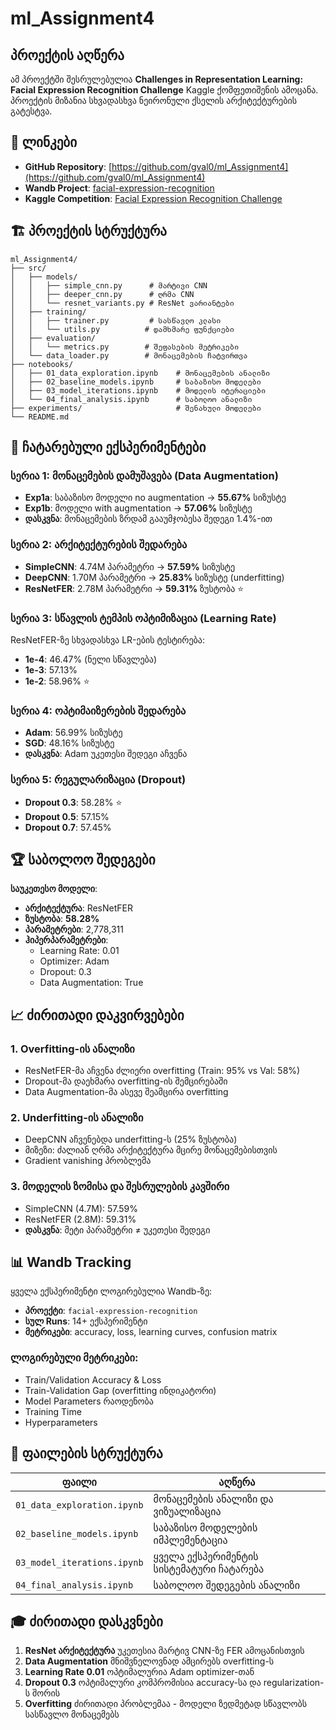 # ml_Assignment4

## პროექტის აღწერა

ამ პროექტში შესრულებულია **Challenges in Representation Learning: Facial Expression Recognition Challenge** Kaggle ქომფეთიშენის ამოცანა. პროექტის მიზანია სხვადასხვა ნეირონული ქსელის არქიტექტურების გატესტვა.

## 🔗 ლინკები

- **GitHub Repository**: [https://github.com/gval0/ml_Assignment4](https://github.com/gval0/ml_Assignment4)
- **Wandb Project**: [facial-expression-recognition](https://wandb.ai/gval0/facial-expression-recognition)
- **Kaggle Competition**: [Facial Expression Recognition Challenge](https://www.kaggle.com/c/challenges-in-representation-learning-facial-expression-recognition-challenge)

## 🏗️ პროექტის სტრუქტურა

```
ml_Assignment4/
├── src/
│   ├── models/
│   │   ├── simple_cnn.py      # მარტივი CNN
│   │   ├── deeper_cnn.py      # ღრმა CNN
│   │   └── resnet_variants.py # ResNet ვარიანტები
│   ├── training/
│   │   ├── trainer.py         # სასწავლო კლასი
│   │   └── utils.py          # დამხმარე ფუნქციები
│   ├── evaluation/
│   │   └── metrics.py        # შეფასების მეტრიკები
│   └── data_loader.py        # მონაცემების ჩატვირთვა
├── notebooks/
│   ├── 01_data_exploration.ipynb    # მონაცემების ანალიზი
│   ├── 02_baseline_models.ipynb     # საბაზისო მოდელები
│   ├── 03_model_iterations.ipynb    # მოდელის იტერაციები
│   └── 04_final_analysis.ipynb      # საბოლოო ანალიზი
├── experiments/                     # შენახული მოდელები
└── README.md
```

## 🧪 ჩატარებული ექსპერიმენტები

### სერია 1: მონაცემების დამუშავება (Data Augmentation)
- **Exp1a**: საბაზისო მოდელი no augmentation → **55.67%** სიზუსტე
- **Exp1b**: მოდელი with augmentation → **57.06%** სიზუსტე
- **დასკვნა**: მონაცემების ზრდამ გააუმჯობესა შედეგი 1.4%-ით

### სერია 2: არქიტექტურების შედარება
- **SimpleCNN**: 4.74M პარამეტრი → **57.59%** სიზუსტე
- **DeepCNN**: 1.70M პარამეტრი → **25.83%** სიზუსტე (underfitting)
- **ResNetFER**: 2.78M პარამეტრი → **59.31%** ზუსტობა ⭐

### სერია 3: სწავლის ტემპის ოპტიმიზაცია (Learning Rate)
ResNetFER-ზე სხვადასხვა LR-ების ტესტირება:
- **1e-4**: 46.47% (ნელი სწავლება)
- **1e-3**: 57.13% 
- **1e-2**: 58.96% ⭐

### სერია 4: ოპტიმაიზერების შედარება
- **Adam**: 56.99% სიზუსტე
- **SGD**: 48.16% სიზუსტე
- **დასკვნა**: Adam უკეთესი შედეგი აჩვენა

### სერია 5: რეგულარიზაცია (Dropout)
- **Dropout 0.3**: 58.28% ⭐
- **Dropout 0.5**: 57.15%  
- **Dropout 0.7**: 57.45%

## 🏆 საბოლოო შედეგები

**საუკეთესო მოდელი**:
- **არქიტექტურა**: ResNetFER
- **ზუსტობა**: **58.28%**
- **პარამეტრები**: 2,778,311
- **ჰიპერპარამეტრები**:
  - Learning Rate: 0.01
  - Optimizer: Adam
  - Dropout: 0.3
  - Data Augmentation: True

## 📈 ძირითადი დაკვირვებები

### 1. **Overfitting-ის ანალიზი**
- ResNetFER-მა აჩვენა ძლიერი overfitting (Train: 95% vs Val: 58%)
- Dropout-მა დაეხმარა overfitting-ის შემცირებაში
- Data Augmentation-მა ასევე შეამცირა overfitting

### 2. **Underfitting-ის ანალიზი**  
- DeepCNN აჩვენებდა underfitting-ს (25% ზუსტობა)
- მიზეზი: ძალიან ღრმა არქიტექტურა მცირე მონაცემებისთვის
- Gradient vanishing პრობლემა

### 3. **მოდელის ზომისა და შესრულების კავშირი**
- SimpleCNN (4.7M): 57.59%
- ResNetFER (2.8M): 59.31%
- **დასკვნა**: მეტი პარამეტრი ≠ უკეთესი შედეგი

## 📊 Wandb Tracking

ყველა ექსპერიმენტი ლოგირებულია Wandb-ზე:
- **პროექტი**: `facial-expression-recognition`
- **სულ Runs**: 14+ ექსპერიმენტი
- **მეტრიკები**: accuracy, loss, learning curves, confusion matrix

### ლოგირებული მეტრიკები:
- Train/Validation Accuracy & Loss
- Train-Validation Gap (overfitting ინდიკატორი)
- Model Parameters რაოდენობა
- Training Time
- Hyperparameters

## 📁 ფაილების სტრუქტურა

| ფაილი | აღწერა |
|--------|---------|
| `01_data_exploration.ipynb` | მონაცემების ანალიზი და ვიზუალიზაცია |
| `02_baseline_models.ipynb` | საბაზისო მოდელების იმპლემენტაცია |
| `03_model_iterations.ipynb` | ყველა ექსპერიმენტის სისტემატური ჩატარება |
| `04_final_analysis.ipynb` | საბოლოო შედეგების ანალიზი |

## 🎓 ძირითადი დასკვნები

1. **ResNet არქიტექტურა** უკეთესია მარტივ CNN-ზე FER ამოცანისთვის
2. **Data Augmentation** მნიშვნელოვნად ამცირებს overfitting-ს
3. **Learning Rate 0.01** ოპტიმალურია Adam optimizer-თან
4. **Dropout 0.3** ოპტიმალური კომპრომისია accuracy-სა და regularization-ს შორის
5. **Overfitting** ძირითადი პრობლემაა - მოდელი ზედმეტად სწავლობს სასწავლო მონაცემებს